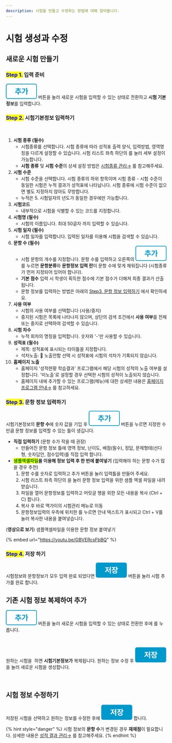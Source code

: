 ```yaml
---
description: 시험을 만들고 수정하는 방법에 대해 알아봅니다.
---
```


# 시험 생성과 수정

## 새로운 시험 만들기

### <mark style="color:blue;">Step 1.</mark> 입력 준비

<img src="../../.gitbook/assets/btn_추가.png" alt="" data-size="line"> 버튼을 눌러 새로운 시험을 입력할 수 있는 상태로 전환하고 **시험 기본 정보**를 입력합니다.

### <mark style="color:blue;">Step 2.</mark> 시험기본정보 입력하기

<figure><img src="../../.gitbook/assets/시험만들기_기본정보입력 (1).png" alt=""><figcaption></figcaption></figure>

1. **시험 종류 **<mark style="color:red;">**(필수)**</mark>
   * 시험종류를 선택합니다. 시험 종류에 따라 성적표 출력 양식, 입력방법, 영역명칭을 다르게 설정할 수 있습니다. 시험 리스트 좌측 하단의 <img src="../../.gitbook/assets/btn_시험종류 (1).png" alt="" data-size="line">를 눌러 세부 설정이 가능합니다.
   * **시험 종류** 및 **시험 수준**의 상세 설정 방법은 [시험종류 관리→](category.md) 를 참고해주세요.
2. **시험 수준**
   * 시험 수준을 선택합니다. 시험 종류의 하위 항목이며 시험 종류 - 시험 수준이 동일한 시험은 누적 결과가 성적표에 나타납니다. 시험 종류에 시험 수준이 없으면 별도 지정하지 않아도 무방합니다.&#x20;
   * 누적은 5. 시험일자의 년도가 동일한 경우에만 가능합니다.
3. **시험코드**
   * 내부적으로 시험을 식별할 수 있는 코드를 지정합니다.
4. **시험명 **<mark style="color:red;">**(필수)**</mark>
   * 시험의 이름입니다. 최대 50글자 까지 입력할 수 있습니다.
5. **시험 일자 **<mark style="color:red;">**(필수)**</mark>
   * 시험 일자를 입력합니다. 입력된 일자를 이용해 시험을 검색할 수 있습니다.
6. **문항 수 **<mark style="color:red;">**(필수)**</mark>
   * 시험 문항의 개수를 지정합니다. 문항 수를 입력하고 오른쪽의 <img src="../../.gitbook/assets/btn_추가.png" alt="" data-size="line">를 누르면 **문항분류**와 **문항정보 입력 란**이 문항 수에 맞게 채워집니다 (시험종류가 먼저 지정되어 있어야 합니다).&#x20;
   * **기본 점수** 입력 시 학생이 획득한 점수에 기본 점수가 더해져 최종 결과가 산출됩니다.
   * 문항 정보를 입력하는 방법은 아래의 [Step3. 문항 정보 입력하기](new.md#step-3.) 에서 확인하세요.
7. **사용 여부**
   * 시험의 사용 여부를 선택합니다 (사용/중지)
   * 중지된 시험은 목록에 나타나지 않으며, 상단의 검색 조건에서 **사용 여부**를 전체 또는 중지로 선택하여 검색할 수 있습니다.
8. **시험 차수**
   * 누적 회차의 명칭을 입력합니다. 숫자와 '-'만 사용할 수 있습니다.
9. **성적표 **<mark style="color:red;">**(필수)**</mark>
   * 제목: 성적표에 표시되는 타이틀을 지정합니다.
   * 석차노출: 🔘 노출안함 선택 시 성적표에 시험의 석차가 기록되지 않습니다.
10. **홈페이지 노출**
    * 홈페이지 '성적현황 학습결과' 프로그램에서 해당 시험의 성적의 노출 여부를 설정합니다. '미노출'로 설정할 경우 선택한 시험의 성적이 노출되지 않습니다.&#x20;
    * 홈페이지 내에 추가할 수 있는 프로그램(메뉴)에 대한 상세한 내용은  [홈페이지 프로그램 안내→](../../homepage/settings/menu.md#4) 를 참고하세요.

### <mark style="color:blue;">Step 3.</mark> 문항 정보 입력하기

시험기본정보의 **문항 수**에 숫자 값을 기입 후 <img src="../../.gitbook/assets/btn_추가.png" alt="" data-size="line"> 버튼을 누르면 지정한 수 만큼 문항 정보를 입력할 수 있는 틀이 생깁니다.

* **직접 입력하기** (문항 수가 작을 때 권장)
  * 만들어진 문항 정보 틀에 영역 정보, 난이도, 배점(필수), 정답, 문제형태(선다형, 숫자답안, 점수입력)를 직접 입력 합니다.
* <mark style="color:green;">**샘플엑셀파일**</mark>**을 이용해 정보 입력 후 한 번에 붙여넣기** (입력해야 하는 문항 수가 많을 경우 추천)
  1. 문항 수를 숫자로 입력하고 추가 버튼을 눌러 입력틀을 만들어 주세요.
  2. 시험 리스트 좌측 하단의 <img src="../../.gitbook/assets/btn_샘플엑셀.png" alt="" data-size="line">을 눌러 문항 정보 입력을 위한 샘플 엑셀 파일을 내려받습니다.
  3. 파일을 열어 문항정보를 입력하고 머릿글 행을 외한 모든 내용을 복사 (Ctrl + C) 합니다.
  4. 복사 후 바로 맥가이의 시험관리 메뉴로 이동
  5. 문항정보입력의 우측에 위치한 <img src="../../.gitbook/assets/btn_엑셀 붙이기.png" alt="" data-size="line">를 누르면 안내 텍스트가 표시되고 Ctrl + V를 눌러 복사한 내용을 붙여넣습니다.

(**영상으로 보기**) 샘플액셀파일을 이용한 문항 정보 붙여넣기

{% embed url="https://youtu.be/GBVERcsFbBQ" %}

### <mark style="color:blue;">Step 4.</mark> 저장 하기

시험정보와 문항정보가 모두 입력 완료 되었다면 <img src="../../.gitbook/assets/btn_저장.png" alt="" data-size="line"> 버튼을 눌러 시험 추가를 완료 합니다.

## 기존 시험 정보 복제하여 추가

<img src="../../.gitbook/assets/btn_추가.png" alt="" data-size="line"> 버튼을 눌러 새로운 시험을 입력할 수 있는 상태로 전환한 후에 <img src="../../.gitbook/assets/btn_이전자료가져오기.png" alt="" data-size="line">를 누릅니다.

<figure><img src="../../.gitbook/assets/이전자료가져오기_1.png" alt=""><figcaption></figcaption></figure>

원하는 시험을 <img src="../../.gitbook/assets/btn_선택.png" alt="" data-size="line"> 하면 **시험기본정보가** 복제됩니다. 원하는 정보 수정 후 <img src="../../.gitbook/assets/btn_저장.png" alt="" data-size="line">을 눌러 새로운 시험을 생성합니다.

<figure><img src="../../.gitbook/assets/이전자료가져오기_2.png" alt=""><figcaption></figcaption></figure>

## 시험 정보 수정하기

저장된 시험을 선택하고 원하는 정보를 수정한 후에 <img src="../../.gitbook/assets/btn_저장.png" alt="" data-size="line"> 합니다.

{% hint style="danger" %}
시험 정보의 **문항 수**가 변경된 경우 **재채점**이 필요합니다. 상세한 내용은 [성적 결과 관리→](../test-result/) 를 참고해주세요.
{% endhint %}

